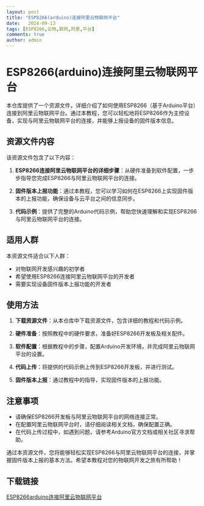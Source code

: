 ```yaml
---
layout: post
title: "ESP8266(arduino)连接阿里云物联网平台"
date:   2024-09-13
tags: [ESP8266,云物,联网,阿里,平台]
comments: true
author: admin
---
```

# ESP8266(arduino)连接阿里云物联网平台

本仓库提供了一个资源文件，详细介绍了如何使用ESP8266（基于Arduino平台）连接到阿里云物联网平台。通过本教程，您可以轻松地将ESP8266作为主控设备，实现与阿里云物联网平台的连接，并能够上报设备的固件版本信息。

## 资源文件内容

该资源文件包含了以下内容：

1. **ESP8266连接阿里云物联网平台的详细步骤**：从硬件准备到软件配置，一步步指导您完成ESP8266与阿里云物联网平台的连接。

2. **固件版本上报功能**：通过本教程，您可以学习如何在ESP8266上实现固件版本的上报功能，确保设备与云平台之间的信息同步。

3. **代码示例**：提供了完整的Arduino代码示例，帮助您快速理解和实现ESP8266与阿里云物联网平台的连接。

## 适用人群

本资源文件适合以下人群：

- 对物联网开发感兴趣的初学者
- 希望使用ESP8266连接阿里云物联网平台的开发者
- 需要实现设备固件版本上报功能的开发者

## 使用方法

1. **下载资源文件**：从本仓库中下载资源文件，包含详细的教程和代码示例。

2. **硬件准备**：按照教程中的硬件要求，准备好ESP8266开发板及相关配件。

3. **软件配置**：根据教程中的步骤，配置Arduino开发环境，并完成阿里云物联网平台的设置。

4. **代码上传**：将提供的代码示例上传到ESP8266开发板，并进行测试。

5. **固件版本上报**：通过教程中的指导，实现固件版本的上报功能。

## 注意事项

- 请确保ESP8266开发板与阿里云物联网平台的网络连接正常。
- 在配置阿里云物联网平台时，请仔细阅读相关文档，确保配置正确。
- 在代码上传过程中，如遇到问题，请参考Arduino官方文档或相关社区寻求帮助。

通过本资源文件，您将能够轻松实现ESP8266与阿里云物联网平台的连接，并掌握固件版本上报的基本方法。希望本教程对您的物联网开发之旅有所帮助！

## 下载链接

[ESP8266arduino连接阿里云物联网平台](https://pan.quark.cn/s/9e1fbbd5ddf4)